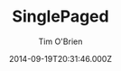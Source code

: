 ---
title: SinglePaged
github: 'https://github.com/t413/SinglePaged'
demo: 'http://t413.com/SinglePaged'
author: Tim O'Brien
ssg:
  - Jekyll
cms:
  - No Cms
date: 2014-09-19T20:31:46.000Z
github_branch: gh-pages
description: SinglePaged - Simple Jekyll template
stale: true
---
